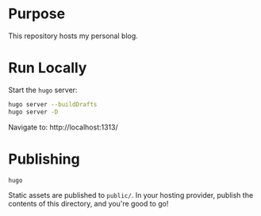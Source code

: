 # Purpose

This repository hosts my personal blog.

# Run Locally

Start the `hugo` server:

```bash
hugo server --buildDrafts
hugo server -D
```

Navigate to: http://localhost:1313/

# Publishing

```
hugo
```

Static assets are published to `public/`. In your hosting provider,
publish the contents of this directory, and you're good to go!
